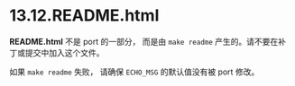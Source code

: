 # 13.12.README.html

**README.html** 不是 port 的一部分， 而是由 `make readme` 产生的。请不要在补丁或提交中加入这个文件。

如果 `make readme` 失败， 请确保 `ECHO_MSG` 的默认值没有被 port 修改。


